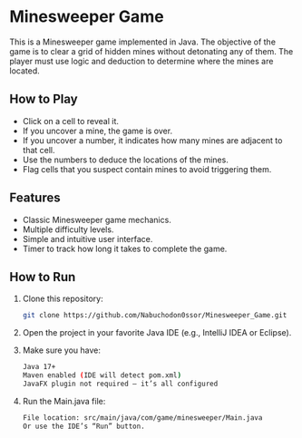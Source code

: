 # Minesweeper Game

This is a Minesweeper game implemented in Java. The objective of the game is to clear a grid of hidden mines without detonating any of them. The player must use logic and deduction to determine where the mines are located.

## How to Play

- Click on a cell to reveal it.
- If you uncover a mine, the game is over.
- If you uncover a number, it indicates how many mines are adjacent to that cell.
- Use the numbers to deduce the locations of the mines.
- Flag cells that you suspect contain mines to avoid triggering them.

## Features

- Classic Minesweeper game mechanics.
- Multiple difficulty levels.
- Simple and intuitive user interface.
- Timer to track how long it takes to complete the game.

## How to Run

1. Clone this repository:
   ```bash
   git clone https://github.com/Nabuchodon0ssor/Minesweeper_Game.git

2. Open the project in your favorite Java IDE (e.g., IntelliJ IDEA or Eclipse).

3. Make sure you have:
   ```bash
   Java 17+
   Maven enabled (IDE will detect pom.xml)
   JavaFX plugin not required — it’s all configured
4. Run the Main.java file:
   ```bash
   File location: src/main/java/com/game/minesweeper/Main.java
   Or use the IDE’s “Run” button.

